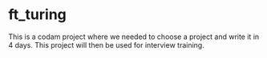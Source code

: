 # ft_turing

This is a codam project where we needed to choose a project and write it in 4
days. This project will then be used for interview training.

